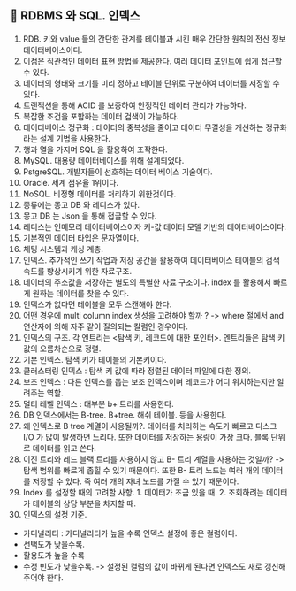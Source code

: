 ## 🙌 RDBMS 와 SQL. 인덱스

1. RDB. 키와 value 들의 간단한 관계를 테이블과 시킨 매우 간단한 원칙의 전산 정보 데이터베이스이다.
2. 이점은 직관적인 데이터 표현 방법을 제공한다. 여러 데이터 포인트에 쉽게 접근할 수 있다.
3. 데이터의 형태와 크기를 미리 정하고 테이블 단위로 구분하여 데이터를 저장할 수 있다.
4. 트랜잭션을 통해 ACID 를 보증하여 안정적인 데이터 관리가 가능하다.
5. 복잡한 조건을 포함하는 데이터 검색이 가능하다.
6. 데이터베이스 정규화 : 데이터의 중복성을 줄이고 데이터 무결성을 개선하는 정규화라는 설계 기법을 사용한다.
7. 행과 열을 가지며 SQL 을 활용하여 조작한다.
8. MySQL. 대용량 데이터베이스를 위해 설계되었다.
9. PstgreSQL. 개발자들이 선호하는 데이터 베이스 기술이다.
10. Oracle. 세계 점유율 1위이다.
11. NoSQL. 비정형 데이터를 처리하기 위한것이다.
12. 종류에는 몽고 DB 와 레디스가 있다.
13. 몽고 DB 는 Json 을 통해 접글할 수 있다.
14. 레디스는 인메모리 데이터베이스이자 키-값 데이터 모델 기반의 데이터베이스이다.
15. 기본적인 데이터 타입은 문자열이다.
16. 채팅 시스템과 캐싱 계층.
17. 인덱스. 추가적인 쓰기 작업과 저장 공간을 활용하여 데이터베이스 테이블의 검색 속도를 향상시키기 위한 자료구조.
18. 데이터의 주소값을 저장하는 별도의 특별한 자료 구조이다. index 를 활용해서 빠르게 원하는 데이터를 찾을 수 있다.
19. 인덱스가 없다면 테이블을 모두 스캔해야 한다.
20. 어떤 경우에 multi column index 생성을 고려해야 할까 ?
    -> where 절에서 and 연산자에 의해 자주 같이 질의되는 칼럼인 경우이다.
21. 인덱스의 구조. 각 엔트리는 <탐색 키, 레코드에 대한 포인터>. 엔트리들은 탐색 키 값의 오름차순으로 정렬.
22. 기본 인덱스. 탐색 키가 테이블의 기본키이다.
23. 클러스터링 인덱스 : 탐색 키 값에 따라 정렬된 데이터 파일에 대한 정의.
24. 보조 인덱스 : 다른 인덱스를 돕는 보조 인덱스이며 레코드가 어디 위치하는지만 알려주는 역할.
25. 멀티 레벨 인덱스 : 대부분 b+ 트리를 사용한다.
26. DB 인덱스에서는 B-tree. B+tree. 해쉬 테이블. 등을 사용한다.
27. 왜 인덱스로 B tree 계열이 사용될까?. 데이터를 처리하는 속도가 빠르고 디스크 I/O 가 많이 발생하면 느리다.
    또한 데이터를 저장하는 용량이 가장 크다. 블록 단위로 데이터를 읽고 쓴다.
28. 이진 트리와 레드 블랙 트리를 사용하지 않고 B- 트리 계열을 사용하는 것일까? -> 탐색 범위를 빠르게 좁힐 수 있기 때문이다.
    또한 B- 트리 노드는 여러 개의 데이터를 저장할 수 있다. 즉 여러 개의 자녀 노드를 가질 수 있기 때문이다.
29. Index 를 설정할 때의 고려할 사항. 1. 데이터가 조금 있을 때. 2. 조회하려는 데이터가 테이블의 상당 부분을 차지할 때.
30. 인덱스의 설정 기준.
*  카디널리티 : 카디널리티가 높을 수록 인덱스 설정에 좋은 컬럼이다.
*  선택도가 낮을수록.
*  활용도가 높을 수록
*  수정 빈도가 낮을수록. -> 설정된 컬럼의 값이 바뀌게 된다면 인덱스도 새로 갱신해 주어야 한다. 
